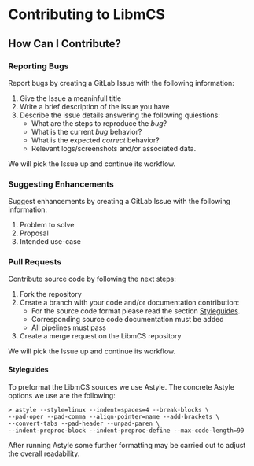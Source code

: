 # Contributing to LibmCS

## How Can I Contribute?

### Reporting Bugs

Report bugs by creating a GitLab Issue with the following information:

1. Give the Issue a meaninfull title
2. Write a brief description of the issue you have
3. Describe the issue details answering the following quiestions:
    - What are the steps to reproduce the *bug*?
    - What is the current *bug* behavior?
    - What is the expected *correct* behavior?
    - Relevant logs/screenshots and/or associated data.

We will pick the Issue up and continue its workflow.

### Suggesting Enhancements

Suggest enhancements by creating a GitLab Issue with the following information:

1. Problem to solve
2. Proposal
3. Intended use-case

### Pull Requests

Contribute source code by following the next steps:

1. Fork the repository
2. Create a branch with your code and/or documentation contribution:
    - For the source code format please read the section [Styleguides](#styleguides).
    - Corresponding source code documentation must be added
    - All pipelines must pass
3. Create a merge request on the LibmCS repository

We will pick the Issue up and continue its workflow.

#### Styleguides

To preformat the LibmCS sources we use Astyle. The concrete Astyle options we use are the following:

```
> astyle --style=linux --indent=spaces=4 --break-blocks \
--pad-oper --pad-comma --align-pointer=name --add-brackets \
--convert-tabs --pad-header --unpad-paren \
--indent-preproc-block --indent-preproc-define --max-code-length=99
```

After running Astyle some further formatting may be carried out to adjust the overall readability.


